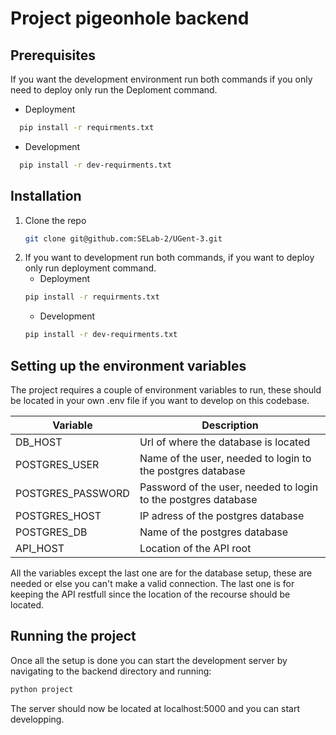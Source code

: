 # Project pigeonhole backend
## Prerequisites
If you want the development environment run both commands if you only need to deploy only run the Deploment command.
- Deployment
```sh
  pip install -r requirments.txt
```
- Development
```sh
  pip install -r dev-requirments.txt
```

## Installation
1. Clone the repo
   ```sh
   git clone git@github.com:SELab-2/UGent-3.git
   ```
2. If you want to development run both commands, if you want to deploy only run deployment command.
   - Deployment
   ```sh
   pip install -r requirments.txt
   ```
   - Development
   ```sh
   pip install -r dev-requirments.txt
   ``` 

## Setting up the environment variables
The project requires a couple of environment variables to run,
these should be located in your own .env file if you want to develop on this codebase.

| Variable          | Description                                                    |
|-------------------|----------------------------------------------------------------|
| DB_HOST           | Url of where the database is located                           |
| POSTGRES_USER     | Name of the user, needed to login to the postgres database     |
| POSTGRES_PASSWORD | Password of the user, needed to login to the postgres database |
| POSTGRES_HOST     | IP adress of the postgres database                             |
| POSTGRES_DB       | Name of the postgres database                                  |
| API_HOST          | Location of the API root                                       |

All the variables except the last one are for the database setup,
these are needed or else you can't make a valid connection.
The last one is for keeping the API restfull since the location of the recourse should be located.

## Running the project
Once all the setup is done you can start the development server by
navigating to the backend directory and running:
```sh
python project
``` 
The server should now be located at localhost:5000 and you can
start developping.
